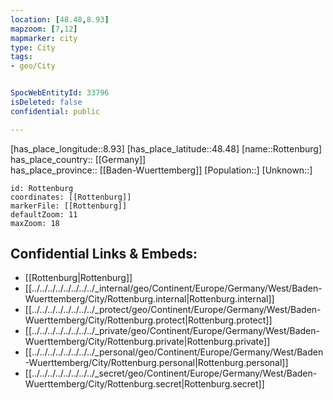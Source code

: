 ```yaml
---
location: [48.48,8.93] 
mapzoom: [7,12] 
mapmarker: city 
type: City
tags:
- geo/City


SpocWebEntityId: 33796
isDeleted: false
confidential: public

---
```

[has_place_longitude::8.93] 
[has_place_latitude::48.48] 
[name::Rottenburg] 
has_place_country:: [[Germany]]  
has_place_province:: [[Baden-Wuerttemberg]] 
[Population::] 
[Unknown::] 


```leaflet
id: Rottenburg
coordinates: [[Rottenburg]] 
markerFile: [[Rottenburg]] 
defaultZoom: 11 
maxZoom: 18
```


## Confidential Links & Embeds: 
- [[Rottenburg|Rottenburg]]  
- [[../../../../../../../../_internal/geo/Continent/Europe/Germany/West/Baden-Wuerttemberg/City/Rottenburg.internal|Rottenburg.internal]] 
- [[../../../../../../../../_protect/geo/Continent/Europe/Germany/West/Baden-Wuerttemberg/City/Rottenburg.protect|Rottenburg.protect]] 
- [[../../../../../../../../_private/geo/Continent/Europe/Germany/West/Baden-Wuerttemberg/City/Rottenburg.private|Rottenburg.private]] 
- [[../../../../../../../../_personal/geo/Continent/Europe/Germany/West/Baden-Wuerttemberg/City/Rottenburg.personal|Rottenburg.personal]] 
- [[../../../../../../../../_secret/geo/Continent/Europe/Germany/West/Baden-Wuerttemberg/City/Rottenburg.secret|Rottenburg.secret]] 
